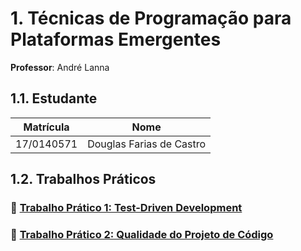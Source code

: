 # **1. Técnicas de Programação para Plataformas Emergentes**
**Professor**: André Lanna

## **1.1. Estudante**
|Matrícula | Nome                     |
| -- |--------------------------|
| 17/0140571  | Douglas Farias de Castro |

## **1.2. Trabalhos Práticos**
### :link: [**Trabalho Prático 1: Test-Driven Development**](https://github.com/douglasffcastro/TP1-TDD-TPPE-2023.1/tree/main/T1-TDD)

### :link: [**Trabalho Prático 2: Qualidade do Projeto de Código**](T2-QUALIDADE/README.md)

